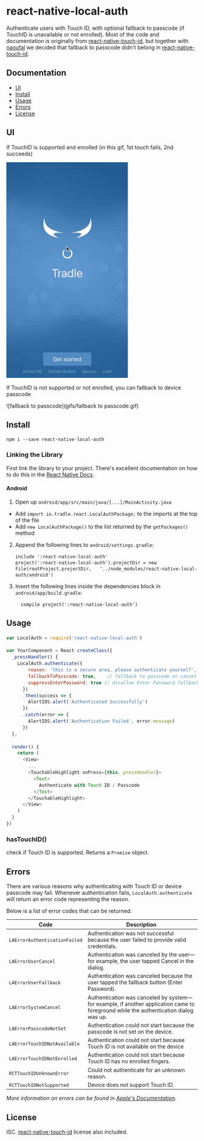 # react-native-local-auth

Authenticate users with Touch ID, with optional fallback to passcode (if TouchID is unavailable or not enrolled). Most of the code and documentation is originally from [react-native-touch-id](https://github.com/naoufal/react-native-touch-id), but together with [naoufal](https://github.com/naoufal) we decided that fallback to passcode didn't belong in [react-native-touch-id](https://github.com/naoufal/react-native-touch-id).

## Documentation
- [UI](https://github.com/tradle/react-native-local-auth#ui)
- [Install](https://github.com/tradle/react-native-local-auth#install)
- [Usage](https://github.com/tradle/react-native-local-auth#usage)
- [Errors](https://github.com/tradle/react-native-local-auth#errors)
- [License](https://github.com/tradle/react-native-local-auth#license)

## UI

If TouchID is supported and enrolled (in this gif, 1st touch fails, 2nd succeeds)

![Touch ID](gifs/touchID.gif)

If TouchID is not supported or not enrolled, you can fallback to device passcode

![fallback to passcode](gifs/fallback to passcode.gif)

## Install
```shell
npm i --save react-native-local-auth
```

### Linking the Library
First link the library to your project.  There's excellent documentation on how to do this in the [React Native Docs](http://facebook.github.io/react-native/docs/linking-libraries-ios.html#content).

#### Android

1. Open up `android/app/src/main/java/[...]/MainActivity.java`
  - Add `import io.tradle.react.LocalAuthPackage;` to the imports at the top of the file
  - Add `new LocalAuthPackage()` to the list returned by the `getPackages()` method
2. Append the following lines to `android/settings.gradle`:
    ```
    include ':react-native-local-auth'
    project(':react-native-local-auth').projectDir = new File(rootProject.projectDir,   '../node_modules/react-native-local-auth/android')
    ```
3. Insert the following lines inside the dependencies block in `android/app/build.gradle`:
    ```
      compile project(':react-native-local-auth')
    ```

## Usage

```js
var LocalAuth = require('react-native-local-auth')

var YourComponent = React.createClass({
  _pressHandler() {
    LocalAuth.authenticate({
        reason: 'this is a secure area, please authenticate yourself',
        fallbackToPasscode: true,    // fallback to passcode on cancel
        suppressEnterPassword: true // disallow Enter Password fallback
      })
      .then(success => {
        AlertIOS.alert('Authenticated Successfully')
      })
      .catch(error => {
        AlertIOS.alert('Authentication Failed', error.message)
      })
  },

  render() {
    return (
      <View>
        ...
        <TouchableHighlight onPress={this._pressHandler}>
          <Text>
            Authenticate with Touch ID / Passcode
          </Text>
        </TouchableHighlight>
      </View>
    )
  }
})
```

### hasTouchID()
check if Touch ID is supported.
Returns a `Promise` object.

## Errors
There are various reasons why authenticating with Touch ID or device passcode may fail.  Whenever authentication fails, `LocalAuth.authenticate` will return an error code representing the reason.

Below is a list of error codes that can be returned:

| Code | Description |
|---|---|
| `LAErrorAuthenticationFailed` | Authentication was not successful because the user failed to provide valid credentials. |
| `LAErrorUserCancel` | Authentication was canceled by the user—for example, the user tapped Cancel in the dialog. |
| `LAErrorUserFallback` | Authentication was canceled because the user tapped the fallback button (Enter Password). |
| `LAErrorSystemCancel` | Authentication was canceled by system—for example, if another application came to foreground while the authentication dialog was up. |
| `LAErrorPasscodeNotSet` | Authentication could not start because the passcode is not set on the device. |
| `LAErrorTouchIDNotAvailable` | Authentication could not start because Touch ID is not available on the device |
| `LAErrorTouchIDNotEnrolled` | Authentication could not start because Touch ID has no enrolled fingers. |
| `RCTTouchIDUnknownError` | Could not authenticate for an unknown reason. |
| `RCTTouchIDNotSupported` | Device does not support Touch ID. |

_More information on errors can be found in [Apple's Documentation](https://developer.apple.com/library/prerelease/ios/documentation/LocalAuthentication/Reference/LAContext_Class/index.html#//apple_ref/c/tdef/LAError)._

## License

ISC. [react-native-touch-id](https://github.com/naoufal/react-native-touch-id) license also included.
